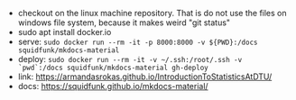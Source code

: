 - checkout on the linux machine repository. That is do not use the files on windows file system, because it makes weird "git status"
- sudo apt install docker.io
- serve: `sudo docker run --rm -it -p 8000:8000 -v ${PWD}:/docs squidfunk/mkdocs-material`
- deploy: ```sudo docker run --rm -it -v ~/.ssh:/root/.ssh -v `pwd`:/docs squidfunk/mkdocs-material gh-deploy ```
- link: https://armandasrokas.github.io/IntroductionToStatisticsAtDTU/
- docs: https://squidfunk.github.io/mkdocs-material/

